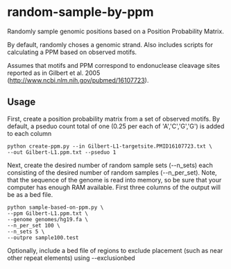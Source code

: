 # random-sample-by-ppm
Randomly sample genomic positions based on a Position Probability Matrix.  

By default, randomly choses a genomic strand.  Also includes scripts for calculating a
PPM based on observed motifs.

Assumes that motifs and PPM correspond to endonuclease cleavage sites reported as in
Gilbert et al. 2005  (http://www.ncbi.nlm.nih.gov/pubmed/16107723).

## Usage ##

First, create a position probability matrix from a set of observed motifs.  By default,
a pseduo count total of one (0.25 per each of 'A','C','G','G') is added to each column

```
python create-ppm.py --in Gilbert-L1-targetsite.PMID16107723.txt \
--out Gilbert-L1.ppm.txt --pseduo 1
```


Next, create the desired number of random sample sets (--n_sets) each consisting of the
desired number of random samples (--n_per_set).  Note, that the sequence of the genome
is read into memory, so be sure that your computer has enough RAM available.  First three
columns of the output will be as a bed file.

```
python sample-based-on-ppm.py \
--ppm Gilbert-L1.ppm.txt \
--genome genomes/hg19.fa \
--n_per_set 100 \
--n_sets 5 \
--outpre sample100.test
```

Optionally, include a bed file of regions to exclude placement (such as near other repeat elements)
using --exclusionbed



